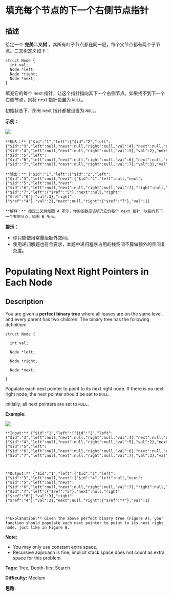 # 填充每个节点的下一个右侧节点指针

## 描述

给定一个 **完美二叉树** ，其所有叶子节点都在同一层，每个父节点都有两个子节点。二叉树定义如下：

    
    
    struct Node {
      int val;
      Node *left;
      Node *right;
      Node *next;
    }

填充它的每个 next 指针，让这个指针指向其下一个右侧节点。如果找不到下一个右侧节点，则将 next 指针设置为 `NULL`。

初始状态下，所有 next 指针都被设置为 `NULL`。



**示例：**

![](https://assets.leetcode-cn.com/aliyun-lc-upload/uploads/2019/02/15/116_sample.png)

    
    
    **输入：** {"$id":"1","left":{"$id":"2","left":{"$id":"3","left":null,"next":null,"right":null,"val":4},"next":null,"right":{"$id":"4","left":null,"next":null,"right":null,"val":5},"val":2},"next":null,"right":{"$id":"5","left":{"$id":"6","left":null,"next":null,"right":null,"val":6},"next":null,"right":{"$id":"7","left":null,"next":null,"right":null,"val":7},"val":3},"val":1}
    
    **输出：** {"$id":"1","left":{"$id":"2","left":{"$id":"3","left":null,"next":{"$id":"4","left":null,"next":{"$id":"5","left":null,"next":{"$id":"6","left":null,"next":null,"right":null,"val":7},"right":null,"val":6},"right":null,"val":5},"right":null,"val":4},"next":{"$id":"7","left":{"$ref":"5"},"next":null,"right":{"$ref":"6"},"val":3},"right":{"$ref":"4"},"val":2},"next":null,"right":{"$ref":"7"},"val":1}
    
    **解释：** 给定二叉树如图 A 所示，你的函数应该填充它的每个 next 指针，以指向其下一个右侧节点，如图 B 所示。
    



**提示：**

  * 你只能使用常量级额外空间。
  * 使用递归解题也符合要求，本题中递归程序占用的栈空间不算做额外的空间复杂度。



# Populating Next Right Pointers in Each Node

## Description



You are given a **perfect binary tree**  where all leaves are on the same level, and every parent has two children. The binary tree has the following definition:

    
    
    struct Node {
      int val;
      Node *left;
      Node *right;
      Node *next;
    }
    

Populate each next pointer to point to its next right node. If there is no next right node, the next pointer should be set to `NULL`.

Initially, all next pointers are set to `NULL`.



**Example:**

![](https://assets.leetcode.com/uploads/2019/02/14/116_sample.png)

    
    
    **Input:** {"$id":"1","left":{"$id":"2","left":{"$id":"3","left":null,"next":null,"right":null,"val":4},"next":null,"right":{"$id":"4","left":null,"next":null,"right":null,"val":5},"val":2},"next":null,"right":{"$id":"5","left":{"$id":"6","left":null,"next":null,"right":null,"val":6},"next":null,"right":{"$id":"7","left":null,"next":null,"right":null,"val":7},"val":3},"val":1}
    
    **Output:** {"$id":"1","left":{"$id":"2","left":{"$id":"3","left":null,"next":{"$id":"4","left":null,"next":{"$id":"5","left":null,"next":{"$id":"6","left":null,"next":null,"right":null,"val":7},"right":null,"val":6},"right":null,"val":5},"right":null,"val":4},"next":{"$id":"7","left":{"$ref":"5"},"next":null,"right":{"$ref":"6"},"val":3},"right":{"$ref":"4"},"val":2},"next":null,"right":{"$ref":"7"},"val":1}
    
    **Explanation:** Given the above perfect binary tree (Figure A), your function should populate each next pointer to point to its next right node, just like in Figure B.
    



**Note:**

  * You may only use constant extra space.
  * Recursive approach is fine, implicit stack space does not count as extra space for this problem.


**Tags:** Tree, Depth-first Search

**Difficulty:** Medium

**思路:**
